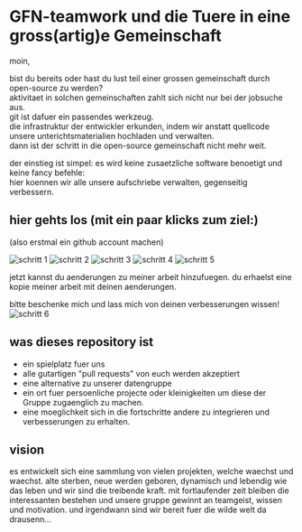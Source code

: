 
# GFN-teamwork und die Tuere in eine gross(artig)e Gemeinschaft

moin,

bist du bereits oder hast du lust teil einer grossen gemeinschaft durch open-source zu werden?\
aktivitaet in solchen gemeinschaften zahlt sich nicht nur bei der jobsuche aus.\
git ist dafuer ein passendes werkzeug.\
 die infrastruktur der entwickler erkunden, indem wir anstatt quellcode unsere unterichtsmaterialien hochladen und verwalten.\
dann ist der schritt in die open-source gemeinschaft nicht mehr weit.

der einstieg ist simpel: es wird keine zusaetzliche software benoetigt und keine fancy befehle:\
hier koennen wir alle unsere aufschriebe verwalten, gegenseitig verbessern.


## hier gehts los (mit ein paar klicks zum ziel:)

(also erstmal ein github account machen)

![schritt 1](https://github.com/teicheld/teamWerkzeugSandkasten/blob/main/img/verbessern1.PNG)
![schritt 2](https://github.com/teicheld/teamWerkzeugSandkasten/blob/main/img/verbessern2.png)
![schritt 3](https://github.com/teicheld/teamWerkzeugSandkasten/blob/main/img/verbebessern3.png)
![schritt 4](https://github.com/teicheld/teamWerkzeugSandkasten/blob/main/img/verbessern4.png)
![schritt 5](https://github.com/teicheld/teamWerkzeugSandkasten/blob/main/img/verbessern5.PNG)

jetzt kannst du aenderungen zu meiner arbeit hinzufuegen. du erhaelst eine kopie meiner arbeit mit deinen aenderungen.

bitte beschenke mich und lass mich von deinen verbesserungen wissen!
![schritt 6](https://github.com/teicheld/GFN-teamwork/blob/main/verbesserung%20akzeptieren1.png)

## was dieses repository ist

- ein spielplatz fuer uns
- alle gutartigen "pull requests" von euch werden akzeptiert
- eine alternative zu unserer datengruppe
- ein ort fuer persoenliche projecte oder kleinigkeiten um diese der Gruppe zugaenglich zu machen.
- eine moeglichkeit sich in die fortschritte andere zu integrieren und verbesserungen zu erhalten.

## vision

es entwickelt sich eine sammlung von vielen projekten, welche waechst und waechst. alte sterben, neue werden geboren, dynamisch und lebendig wie das leben und wir sind die treibende kraft. mit fortlaufender zeit bleiben die interessanten bestehen und unsere gruppe gewinnt an teamgeist, wissen und motivation.
und irgendwann sind wir bereit fuer die wilde welt da drausenn...
